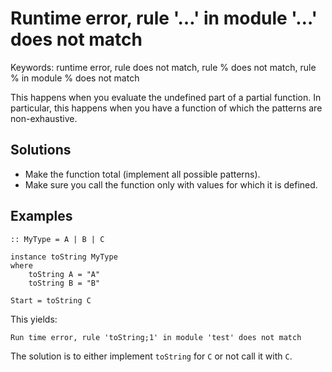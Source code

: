 # Runtime error, rule '&#8230;' in module '&#8230;' does not match

Keywords: runtime error, rule does not match, rule % does not match, rule % in module % does not match

This happens when you evaluate the undefined part of a partial function.
In particular, this happens when you have a function of which the patterns are
non-exhaustive.

## Solutions

- Make the function total (implement all possible patterns).
- Make sure you call the function only with values for which it is defined.

## Examples

```clean
:: MyType = A | B | C

instance toString MyType
where
	toString A = "A"
	toString B = "B"

Start = toString C
```

This yields:

```text
Run time error, rule 'toString;1' in module 'test' does not match
```

The solution is to either implement `toString` for `C` or not call it with `C`.
